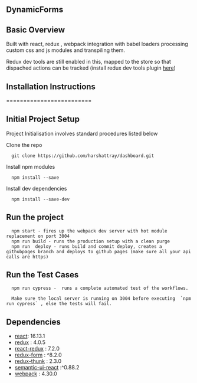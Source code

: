 ## DynamicForms

## Basic Overview

Built with react, redux , webpack integration with babel loaders processing custom css and js modules and transpiling them.

Redux dev tools are still enabled in this, mapped to the store so that dispached actions can be tracked (install redux dev tools plugin [here](https://chrome.google.com/webstore/detail/redux-devtools/lmhkpmbekcpmknklioeibfkpmmfibljd?hl=en))

## Installation Instructions

=========================

## Initial Project Setup

Project Initialisation involves standard procedures listed below

Clone the repo

      git clone https://github.com/harshattray/dashboard.git

Install npm modules

      npm install --save

Install dev dependencies

      npm install --save-dev

## Run the project

      npm start - fires up the webpack dev server with hot module replacement on port 3004
      npm run build - runs the production setup with a clean purge
      npm run  deploy - runs build and commit deploy, creates a githubpages branch and deploys to github pages (make sure all your api calls are https)

## Run the Test Cases

      npm run cypress -  runs a complete automated test of the workflows.
      
      Make sure the local server is running on 3004 before executing  `npm run cypress` , else the tests will fail.

## Dependencies

- [react](https://github.com/facebook/react): 16.13.1
- [redux](https://github.com/reduxjs/redux) : 4.0.5
- [react-redux](https://github.com/reduxjs/redux) : 7.2.0
- [redux-form](https://github.com/erikras/redux-form) : ^8.2.0
- [redux-thunk](https://github.com/reduxjs/redux-thunk) : 2.3.0
- [semantic-ui-react](https://github.com/Semantic-Org/Semantic-UI-React) :^0.88.2
- [webpack](https://github.com/webpack/webpack) : 4.30.0
